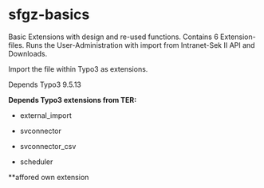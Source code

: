 # sfgz-basics
Basic Extensions with design and re-used functions. Contains 6 Extension-files. Runs the User-Administration with import from Intranet-Sek II API and Downloads.

Import the file within Typo3 as extensions.

Depends Typo3 9.5.13

**Depends Typo3 extensions from TER:**

- external_import 
 
- svconnector
 
- svconnector_csv 
 
- scheduler
 
**affored own extension
